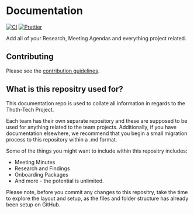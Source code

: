 # Documentation

[![CI](https://github.com/thoth-tech/documentation/actions/workflows/ci.yml/badge.svg)](https://github.com/thoth-tech/documentation/actions/workflows/ci.yml)
[![Prettier](https://img.shields.io/badge/code_style-prettier-ff69b4.svg)](https://prettier.io/)

Add all of your Research, Meeting Agendas and everything project related.

## Contributing

Please see the [contribution guidelines](CONTRIBUTING.md).


## What is this repositry used for?

This documentation repo is used to collate all information in regards to the Thoth-Tech Project. 

Each team has their own separate repository and these are supposed to be used for anything related to the team projects. Additionally, if you have documentation elsewhere, we recommend that you begin a small migration process to this repository within a .md format.

Some of the things you might want to include within this repositry includes: 

* Meeting Minutes
* Research and Findings
* Onboarding Packages
* And more - the potential is unlimited.

Please note, before you commit any changes to this repositry, take the time to explore the layout and setup, as the files and folder structure has already been setup on GitHub. 
